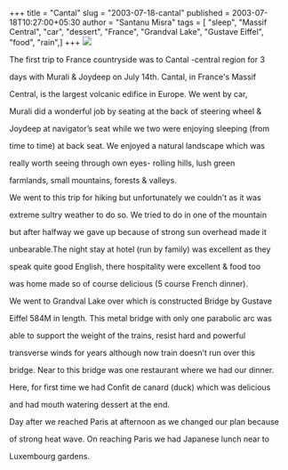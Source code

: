 +++
title = "Cantal"
slug = "2003-07-18-cantal"
published = 2003-07-18T10:27:00+05:30
author = "Santanu Misra"
tags = [ "sleep", "Massif Central", "car", "dessert", "France", "Grandval Lake", "Gustave Eiffel", "food", "rain",]
+++
[![](../images/2003-07-18-cantal-cantal.jpg)](http://www.flickr.com/photos/santm/sets/72157638397068635)

The first trip to France countryside was to Cantal -central region for 3
days with Murali & Joydeep on July 14th. Cantal, in France's Massif
Central, is the largest volcanic edifice in Europe. We went by car,
Murali did a wonderful job by seating at the back of steering wheel &
Joydeep at navigator’s seat while we two were enjoying sleeping (from
time to time) at back seat. We enjoyed a natural landscape which was
really worth seeing through own eyes- rolling hills, lush green
farmlands, small mountains, forests & valleys.

  

We went to this trip for hiking but unfortunately we couldn’t as it was
extreme sultry weather to do so. We tried to do in one of the mountain
but after halfway we gave up because of strong sun overhead made it
unbearable.The night stay at hotel (run by family) was excellent as they
speak quite good English, there hospitality were excellent & food too
was home made so of course delicious (5 course French dinner).

  

We went to Grandval Lake over which is constructed Bridge by Gustave
Eiffel 584M in length. This metal bridge with only one parabolic arc was
able to support the weight of the trains, resist hard and powerful
transverse winds for years although now train doesn’t run over this
bridge. Near to this bridge was one restaurant where we had our dinner.
Here, for first time we had Confit de canard (duck) which was delicious
and had mouth watering dessert at the end.

  

Day after we reached Paris at afternoon as we changed our plan because
of strong heat wave. On reaching Paris we had Japanese lunch near to
Luxembourg gardens.
